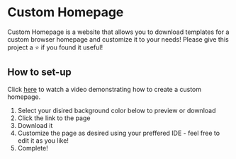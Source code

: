 # Custom Homepage
Custom Homepage is a website that allows you to download templates for a custom browser homepage and customize it to your needs!
Please give this project a :star: if you found it useful!

## How to set-up
Click [here](https://www.youtube.com/watch?v=N9tRjmlec2I) to watch a video demonstrating how to create a custom homepage.
1. Select your disired background color below to preview or download
2. Click the link to the page
3. Download it
4. Customize the page as desired using your preffered IDE - feel free to edit it as you like!
5. Complete!
